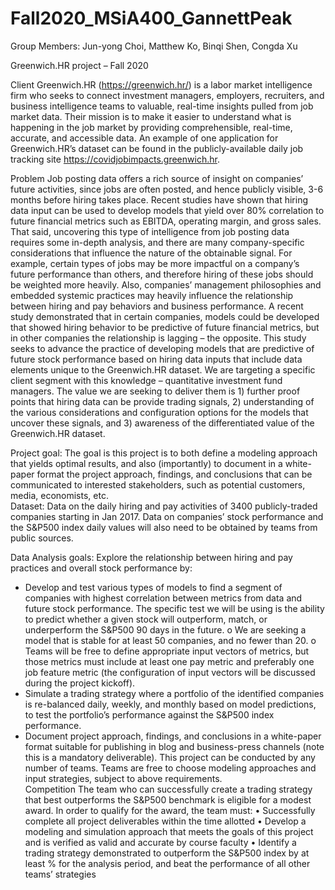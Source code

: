 # Fall2020_MSiA400_GannettPeak

Group Members: Jun-yong Choi, Matthew Ko, Binqi Shen, Congda Xu

Greenwich.HR project – Fall 2020

Client
Greenwich.HR (https://greenwich.hr/) is a labor market intelligence firm who seeks to connect investment managers, employers, recruiters, and business intelligence teams to valuable, real-time insights pulled from job market data. Their mission is to make it easier to understand what is happening in the job market by providing comprehensible, real-time, accurate, and accessible data. An example of one application for Greenwich.HR’s dataset can be found in the publicly-available daily job tracking site https://covidjobimpacts.greenwich.hr.

Problem
Job posting data offers a rich source of insight on companies’ future activities, since jobs are often posted, and hence publicly visible, 3-6 months before hiring takes place. Recent studies have shown that hiring data input can be used to develop models that yield over 80% correlation to future financial metrics such as EBITDA, operating margin, and gross sales.  
That said, uncovering this type of intelligence from job posting data requires some in-depth analysis, and there are many company-specific considerations that influence the nature of the obtainable signal.  For example, certain types of jobs may be more impactful on a company’s future performance than others, and therefore hiring of these jobs should be weighted more heavily.  Also, companies’ management philosophies and embedded systemic practices may heavily influence the relationship between hiring and pay behaviors and business performance.  A recent study demonstrated that in certain companies, models could be developed that showed hiring behavior to be predictive of future financial metrics, but in other companies the relationship is lagging – the opposite.
This study seeks to advance the practice of developing models that are predictive of future stock performance based on hiring data inputs that include data elements unique to the Greenwich.HR dataset.  We are targeting a specific client segment with this knowledge – quantitative investment fund managers.  The value we are seeking to deliver them is 1) further proof points that hiring data can be provide trading signals, 2) understanding of the various considerations and configuration options for the models that uncover these signals, and 3) awareness of the differentiated value of the Greenwich.HR dataset.    




Project goal: 
The goal is this project is to both define a modeling approach that yields optimal results, and also (importantly) to document in a white-paper format the project approach, findings, and conclusions that can be communicated to interested stakeholders, such as potential customers, media, economists, etc.  
Dataset: 
Data on the daily hiring and pay activities of 3400 publicly-traded companies starting in Jan 2017.
Data on companies’ stock performance and the S&P500 index daily values will also need to be obtained by teams from public sources.
 
Data Analysis goals:
Explore the relationship between hiring and pay practices and overall stock performance by:  
-	Develop and test various types of models to find a segment of companies with highest correlation between metrics from data and future stock performance.  The specific test we will be using is the ability to predict whether a given stock will outperform, match, or underperform the S&P500 90 days in the future.
o	We are seeking a model that is stable for at least 50 companies, and no fewer than 20.
o	Teams will be free to define appropriate input vectors of metrics, but those metrics must include at least one pay metric and preferably one job feature metric (the configuration of input vectors will be discussed during the project kickoff).  
-	Simulate a trading strategy where a portfolio of the identified companies is re-balanced daily, weekly, and monthly based on model predictions, to test the portfolio’s performance against the S&P500 index performance.
-	Document project approach, findings, and conclusions in a white-paper format suitable for publishing in blog and business-press channels (note this is a mandatory deliverable).
This project can be conducted by any number of teams.  Teams are free to choose modeling approaches and input strategies, subject to above requirements.  
Competition
The team who can successfully create a trading strategy that best outperforms the S&P500 benchmark is eligible for a modest award.  In order to qualify for the award, the team must:
•	Successfully complete all project deliverables within the time allotted
•	Develop a modeling and simulation approach that meets the goals of this project and is verified as valid and accurate by course faculty
•	Identify a trading strategy demonstrated to outperform the S&P500 index by at least % for the analysis period, and beat the performance of all other teams’ strategies

